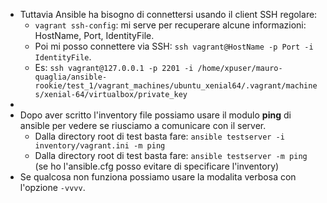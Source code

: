 * Tuttavia Ansible ha bisogno di connettersi usando il client SSH regolare:  
  * `vagrant ssh-config`: mi serve per recuperare alcune informazioni: HostName, Port, IdentityFile.
  * Poi mi posso connettere via SSH: `ssh vagrant@HostName -p Port -i IdentityFile`.
  * Es: `ssh vagrant@127.0.0.1 -p 2201 -i /home/xpuser/mauro-quaglia/ansible-rookie/test_1/vagrant_machines/ubuntu_xenial64/.vagrant/machines/xenial-64/virtualbox/private_key` 
* 
* Dopo aver scritto l'inventory file possiamo usare il modulo __ping__ di ansible per vedere se riusciamo a comunicare con il server.
  * Dalla directory root di test basta fare: `ansible testserver -i inventory/vagrant.ini -m ping`
  * Dalla directory root di test basta fare: `ansible testserver -m ping` (se ho l'ansible.cfg posso evitare di specificare l'inventory)
* Se qualcosa non funziona possiamo usare la modalita verbosa con l'opzione `-vvvv`.